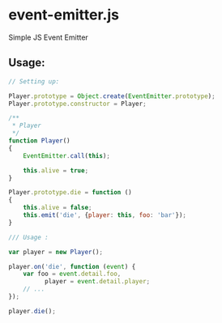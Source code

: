 event-emitter.js
================

Simple JS Event Emitter


## Usage:

```javascript
// Setting up:

Player.prototype = Object.create(EventEmitter.prototype);
Player.prototype.constructor = Player;

/**
 * Player
 */
function Player()
{
    EventEmitter.call(this);

    this.alive = true;
}

Player.prototype.die = function ()
{
    this.alive = false;
    this.emit('die', {player: this, foo: 'bar'});
}

/// Usage :

var player = new Player();

player.on('die', function (event) {
    var foo = event.detail.foo,
          player = event.detail.player;
    // ...
});

player.die();
```
